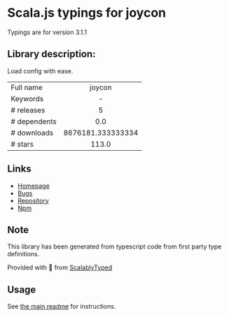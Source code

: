 
# Scala.js typings for joycon

Typings are for version 3.1.1

## Library description:
Load config with ease.

|                    |                 |
| ------------------ | :-------------: |
| Full name          | joycon |
| Keywords           | - |
| # releases         | 5 |
| # dependents       | 0.0 |
| # downloads        | 8676181.333333334 |
| # stars            | 113.0 |

## Links
- [Homepage](https://github.com/egoist/joycon#readme)
- [Bugs](https://github.com/egoist/joycon/issues)
- [Repository](https://github.com/egoist/joycon)
- [Npm](https://www.npmjs.com/package/joycon)
    


## Note
This library has been generated from typescript code from first party type definitions.

Provided with :purple_heart: from [ScalablyTyped](https://github.com/oyvindberg/ScalablyTyped)

## Usage
See [the main readme](../../readme.md) for instructions.


